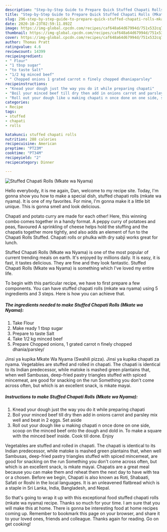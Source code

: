 ```yaml
---
description: "Step-by-Step Guide to Prepare Quick Stuffed Chapati Rolls (Mkate wa Nyama)"
title: "Step-by-Step Guide to Prepare Quick Stuffed Chapati Rolls (Mkate wa Nyama)"
slug: 296-step-by-step-guide-to-prepare-quick-stuffed-chapati-rolls-mkate-wa-nyama
date: 2020-10-23T02:59:11.892Z
image: https://img-global.cpcdn.com/recipes/caf648a64d67994d/751x532cq70/stuffed-chapati-rolls-mkate-wa-nyama-recipe-main-photo.jpg
thumbnail: https://img-global.cpcdn.com/recipes/caf648a64d67994d/751x532cq70/stuffed-chapati-rolls-mkate-wa-nyama-recipe-main-photo.jpg
cover: https://img-global.cpcdn.com/recipes/caf648a64d67994d/751x532cq70/stuffed-chapati-rolls-mkate-wa-nyama-recipe-main-photo.jpg
author: Thomas Pratt
ratingvalue: 4.6
reviewcount: 14399
recipeingredient:
- " Flour"
- "1 tbsp sugar"
- "to taste Salt"
- "1/2 kg minced beef"
- " Chopped onions 1 grated carrot n finely chopped dhaniaparsley"
recipeinstructions:
- "Knead your dough just the way you do it while preparing chapati"
- "Boil your minced beef till dry then add in onions carrot and parsley mix well and beat in 2 eggs. Set aside"
- "Roll out your dough like u making chapati n once done on one side, scoop on the minced beef onto the dough and dold in. To make a square with the minced beef inside. Cook till done. Enjoy"
categories:
- Recipe
tags:
- stuffed
- chapati
- rolls

katakunci: stuffed chapati rolls 
nutrition: 288 calories
recipecuisine: American
preptime: "PT23M"
cooktime: "PT34M"
recipeyield: "2"
recipecategory: Dinner

---
```



![Stuffed Chapati Rolls (Mkate wa Nyama)](https://img-global.cpcdn.com/recipes/caf648a64d67994d/751x532cq70/stuffed-chapati-rolls-mkate-wa-nyama-recipe-main-photo.jpg)

Hello everybody, it is me again, Dan, welcome to my recipe site. Today, I'm gonna show you how to make a special dish, stuffed chapati rolls (mkate wa nyama). It is one of my favorites. For mine, I'm gonna make it a little bit unique. This is gonna smell and look delicious.

Chapati and potato curry are made for each other! Here, this winning combo comes together in a handy format. A peppy curry of potatoes and peas, flavoured A sprinkling of cheese helps hold the stuffing and the chapatis together more tightly, and also adds an element of fun to the Chapati Rolls Stuffed. Chapati rolls or phulka with dry sabji works great for lunch.

Stuffed Chapati Rolls (Mkate wa Nyama) is one of the most popular of current trending meals on earth. It's enjoyed by millions daily. It is easy, it is fast, it tastes delicious. They are fine and they look fantastic. Stuffed Chapati Rolls (Mkate wa Nyama) is something which I've loved my entire life.


To begin with this particular recipe, we have to first prepare a few components. You can have stuffed chapati rolls (mkate wa nyama) using 5 ingredients and 3 steps. Here is how you can achieve that.

<!--inarticleads1-->

##### The ingredients needed to make Stuffed Chapati Rolls (Mkate wa Nyama):

1. Take  Flour
1. Make ready 1 tbsp sugar
1. Prepare to taste Salt
1. Take 1/2 kg minced beef
1. Prepare  Chopped onions, 1 grated carrot n finely chopped dhania/parsley/


Jinsi ya kupika Mkate Wa Nyama (Swahili pizza). Jinsi ya kupika chapati za nyama. Vegetables are stuffed and rolled in chapati. The chapati is identical to its Indian predecessor, while matoke is mashed green plantains that, when well Sambusas, deep-fried pastry triangles stuffed with spiced mincemeat, are good for snacking on the run Something you don&#39;t come across often, but which is an excellent snack, is mkate mayai. 

<!--inarticleads2-->

##### Instructions to make Stuffed Chapati Rolls (Mkate wa Nyama):

1. Knead your dough just the way you do it while preparing chapati
1. Boil your minced beef till dry then add in onions carrot and parsley mix well and beat in 2 eggs. Set aside
1. Roll out your dough like u making chapati n once done on one side, scoop on the minced beef onto the dough and dold in. To make a square with the minced beef inside. Cook till done. Enjoy


Vegetables are stuffed and rolled in chapati. The chapati is identical to its Indian predecessor, while matoke is mashed green plantains that, when well Sambusas, deep-fried pastry triangles stuffed with spiced mincemeat, are good for snacking on the run Something you don&#39;t come across often, but which is an excellent snack, is mkate mayai. Chapatis are a great meal because you can make them and reheat them the next day to have with tea or a chosen. Before we begin, Chapati is also known as Roti, Shabaati, Safati or Roshi in the local languages. It is an unleavened flatbread which is a staple in Sri Lanka, India, Bangladesh, and Nepal. 

So that's going to wrap it up with this exceptional food stuffed chapati rolls (mkate wa nyama) recipe. Thanks so much for your time. I am sure that you will make this at home. There is gonna be interesting food at home recipes coming up. Remember to bookmark this page on your browser, and share it to your loved ones, friends and colleague. Thanks again for reading. Go on get cooking!
